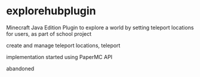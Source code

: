 # explorehubplugin

Minecraft Java Edition Plugin to explore a world by setting teleport locations for users, as part of school project

create and manage teleport locations, teleport

implementation started using PaperMC API

abandoned
